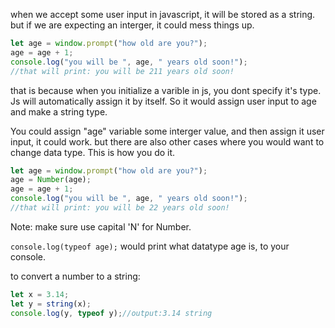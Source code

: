 when we accept some user input in javascript, it will be stored as a string. 
but if we are expecting an interger, it could mess things up. 
```js
let age = window.prompt("how old are you?");
age = age + 1;
console.log("you will be ", age, " years old soon!");
//that will print: you will be 211 years old soon!
```
that is because when you initialize a varible in js, you dont specify it's type. Js will automatically assign it by itself. So it would assign user input to age and make a string type. 

You could assign "age" variable some interger value, and then assign it user input, it could work. 
but there are also other cases where you would want to change data type. This is how you do it. 
```js 
let age = window.prompt("how old are you?");
age = Number(age);
age = age + 1;
console.log("you will be ", age, " years old soon!");
//that will print: you will be 22 years old soon!
```
Note: make sure use capital 'N' for Number. 

`console.log(typeof age);` would print what datatype age is, to your console. 

to convert a number to a string: 
```js
let x = 3.14;
let y = string(x);
console.log(y, typeof y);//output:3.14 string
```


